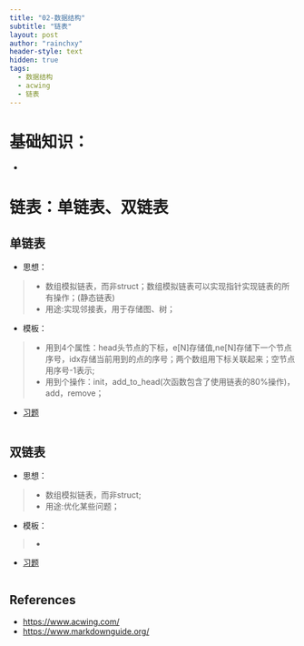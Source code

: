 ```yaml
---
title: "02-数据结构"
subtitle: "链表"
layout: post
author: "rainchxy"
header-style: text
hidden: true
tags:
  - 数据结构
  - acwing
  - 链表
---
```


# 基础知识：
- 

# 链表：单链表、双链表
## 单链表
- 思想：
> - 数组模拟链表，而非struct；数组模拟链表可以实现指针实现链表的所有操作；(静态链表)
> - 用途:实现邻接表，用于存储图、树；
- 模板：
> - 用到4个属性：head头节点的下标，e[N]存储值,ne[N]存储下一个节点序号，idx存储当前用到的点的序号；两个数组用下标关联起来；空节点用序号-1表示;
> - 用到个操作：init，add_to_head(次函数包含了使用链表的80%操作)，add，remove；
- [习题](https://www.acwing.com/problem/content/787/)

```

```

## 双链表
- 思想：
> - 数组模拟链表，而非struct;
> - 用途:优化某些问题；
- 模板：
> - 
- [习题](https://www.acwing.com/problem/content/787/)

```

```

References
----------

- <https://www.acwing.com/>
- <https://www.markdownguide.org/>
